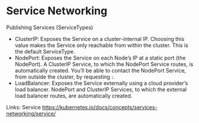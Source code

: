 # Service Networking

Publishing Services (ServiceTypes)
- ClusterIP: Exposes the Service on a cluster-internal IP. Choosing this value makes the Service only reachable from within the cluster. This is the default ServiceType.
- NodePort: Exposes the Service on each Node’s IP at a static port (the NodePort). A ClusterIP Service, to which the NodePort Service routes, is automatically created. You’ll be able to contact the NodePort Service, from outside the cluster, by requesting <NodeIP>:<NodePort>.
- LoadBalancer: Exposes the Service externally using a cloud provider’s load balancer. NodePort and ClusterIP Services, to which the external load balancer routes, are automatically created.

Links:
Service
https://kubernetes.io/docs/concepts/services-networking/service/